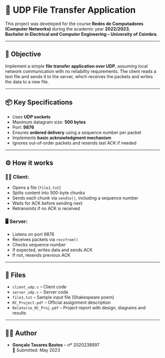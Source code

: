 # 📁 UDP File Transfer Application

This project was developed for the course **Redes de Computadores (Computer Networks)** during the academic year **2022/2023**,  
**Bachelor in Electrical and Computer Engineering – University of Coimbra**.

---

## 🎯 Objective

Implement a simple **file transfer application over UDP**, assuming local network communication with no reliability requirements. The client reads a text file and sends it to the server, which receives the packets and writes the data to a new file.

---

## 📦 Key Specifications

- Uses **UDP sockets**
- Maximum datagram size: **500 bytes**
- Port: **9876**
- Ensures **ordered delivery** using a sequence number per packet
- Implements **basic acknowledgment mechanism**
- Ignores out-of-order packets and resends last ACK if needed

---

## ⚙️ How it works

### 👨‍💻 Client:
- Opens a file (`file1.txt`)
- Splits content into 500-byte chunks
- Sends each chunk via `sendto()`, including a sequence number
- Waits for ACK before sending next
- Retransmits if no ACK is received

### 🖥️ Server:
- Listens on port 9876
- Receives packets via `recvfrom()`
- Checks sequence number
- If expected, writes data and sends ACK
- If not, resends previous ACK

---

## 📁 Files

- `client_udp.c` – Client code
- `server_udp.c` – Server code
- `file1.txt` – Sample input file (Shakespeare poem)
- `RC_Project.pdf` – Official assignment description
- `Relatorio_RC_Proj.pdf` – Project report with design, diagrams and results

---

## 👨‍🎓 Author

- **Gonçalo Tavares Bastos** – nº 2020238997  
📅 Submitted: May 2023
